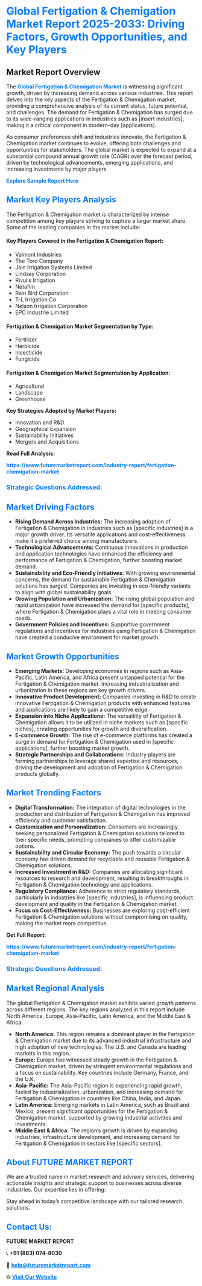 <h1 style="color: #007BFF;">Global Fertigation & Chemigation Market Report 2025-2033: Driving Factors, Growth Opportunities, and Key Players</h1>

<section id="overview">
<h2>Market Report Overview</h2>
<p>The <a href="https://www.futuremarketreport.com/industry-report/fertigation-chemigation-market" style="color: #007BFF; text-decoration: none;"><strong>Global Fertigation & Chemigation Market</strong></a> is witnessing significant growth, driven by increasing demand across various industries. This report delves into the key aspects of the Fertigation & Chemigation market, providing a comprehensive analysis of its current status, future potential, and challenges. The demand for Fertigation & Chemigation has surged due to its wide-ranging applications in industries such as [insert industries], making it a critical component in modern-day [applications].</p>
<p>As consumer preferences shift and industries innovate, the Fertigation & Chemigation market continues to evolve, offering both challenges and opportunities for stakeholders. The global market is expected to expand at a substantial compound annual growth rate (CAGR) over the forecast period, driven by technological advancements, emerging applications, and increasing investments by major players.</p>
</section>

<section id="overview">
<p><a href="https://www.futuremarketreport.com/request-sample/reportId=44287" style="color: #007BFF; text-decoration: none;"><strong>Explore Sample Report Here</strong></a></p>
</section>

<section id="key-players">
<h2 style="color: #007BFF;">Market Key Players Analysis</h2>
<p>The Fertigation & Chemigation market is characterized by intense competition among key players striving to capture a larger market share. Some of the leading companies in the market include:</p>
<h4>Key Players Covered in the Fertigation & Chemigation Report:</h4>
<ul><li>Valmont Industries</li><li>The Toro Company</li><li>Jain Irrigation Systems Limited</li><li>Lindsay Corporation</li><li>Rivulis Irrigation</li><li>Netafim</li><li>Rain Bird Corporation</li><li>T-L Irrigation Co</li><li>Nelson Irrigation Corporation</li><li>EPC Industrie Limited</li></ul>
<h4>Fertigation & Chemigation Market Segmentation by Type:</h4>
<ul><li>Fertilizer</li><li>Herbicide</li><li>Insecticide</li><li>Fungicide</li></ul>

<h4>Fertigation & Chemigation Market Segmentation by Application:</h4>
<ul><li>Agricultural</li><li>Landscape</li><li>Greenhouse</li></ul>
<p><strong>Key Strategies Adopted by Market Players:</strong></p>
<ul>
<li>Innovation and R&D</li>
<li>Geographical Expansion</li>
<li>Sustainability Initiatives</li>
<li>Mergers and Acquisitions</li>
</ul>
</section>

<section>
<p><strong>Read Full Analysis: </strong></p><a href="https://www.futuremarketreport.com/industry-report/fertigation-chemigation-market" style="color: #007BFF; text-decoration: none;"><strong>https://www.futuremarketreport.com/industry-report/fertigation-chemigation-market</strong></a>
<h3 style="color: #007BFF;">Strategic Questions Addressed:</h3>
</section>

<section id="driving-factors">
<h2 style="color: #007BFF;">Market Driving Factors</h2>
<ul>
<li><strong>Rising Demand Across Industries:</strong> The increasing adoption of Fertigation & Chemigation in industries such as [specific industries] is a major growth driver. Its versatile applications and cost-effectiveness make it a preferred choice among manufacturers.</li>
<li><strong>Technological Advancements:</strong> Continuous innovations in production and application technologies have enhanced the efficiency and performance of Fertigation & Chemigation, further boosting market demand.</li>
<li><strong>Sustainability and Eco-Friendly Initiatives:</strong> With growing environmental concerns, the demand for sustainable Fertigation & Chemigation solutions has surged. Companies are investing in eco-friendly variants to align with global sustainability goals.</li>
<li><strong>Growing Population and Urbanization:</strong> The rising global population and rapid urbanization have increased the demand for [specific products], where Fertigation & Chemigation plays a vital role in meeting consumer needs.</li>
<li><strong>Government Policies and Incentives:</strong> Supportive government regulations and incentives for industries using Fertigation & Chemigation have created a conducive environment for market growth.</li>
</ul>
</section>

<section id="growth-opportunities">
<h2 style="color: #007BFF;">Market Growth Opportunities</h2>
<ul>
<li><strong>Emerging Markets:</strong> Developing economies in regions such as Asia-Pacific, Latin America, and Africa present untapped potential for the Fertigation & Chemigation market. Increasing industrialization and urbanization in these regions are key growth drivers.</li>
<li><strong>Innovative Product Development:</strong> Companies investing in R&D to create innovative Fertigation & Chemigation products with enhanced features and applications are likely to gain a competitive edge.</li>
<li><strong>Expansion into Niche Applications:</strong> The versatility of Fertigation & Chemigation allows it to be utilized in niche markets such as [specific niches], creating opportunities for growth and diversification.</li>
<li><strong>E-commerce Growth:</strong> The rise of e-commerce platforms has created a surge in demand for Fertigation & Chemigation used in [specific applications], further boosting market growth.</li>
<li><strong>Strategic Partnerships and Collaborations:</strong> Industry players are forming partnerships to leverage shared expertise and resources, driving the development and adoption of Fertigation & Chemigation products globally.</li>
</ul>
</section>

<section id="trending-factors">
<h2 style="color: #007BFF;">Market Trending Factors</h2>
<ul>
<li><strong>Digital Transformation:</strong> The integration of digital technologies in the production and distribution of Fertigation & Chemigation has improved efficiency and customer satisfaction.</li>
<li><strong>Customization and Personalization:</strong> Consumers are increasingly seeking personalized Fertigation & Chemigation solutions tailored to their specific needs, prompting companies to offer customizable options.</li>
<li><strong>Sustainability and Circular Economy:</strong> The push towards a circular economy has driven demand for recyclable and reusable Fertigation & Chemigation solutions.</li>
<li><strong>Increased Investment in R&D:</strong> Companies are allocating significant resources to research and development, resulting in breakthroughs in Fertigation & Chemigation technology and applications.</li>
<li><strong>Regulatory Compliance:</strong> Adherence to strict regulatory standards, particularly in industries like [specific industries], is influencing product development and quality in the Fertigation & Chemigation market.</li>
<li><strong>Focus on Cost-Effectiveness:</strong> Businesses are exploring cost-efficient Fertigation & Chemigation solutions without compromising on quality, making the market more competitive.</li>
</ul>
</section>

<section>
<p><strong>Get Full Report: </strong></p><a href="https://www.futuremarketreport.com/industry-report/fertigation-chemigation-market" style="color: #007BFF; text-decoration: none;"><strong>https://www.futuremarketreport.com/industry-report/fertigation-chemigation-market</strong></a>
<h3 style="color: #007BFF;">Strategic Questions Addressed:</h3>
</section>


<section id="regional-analysis">
<h2 style="color: #007BFF;">Market Regional Analysis</h2>
<p>The global Fertigation & Chemigation market exhibits varied growth patterns across different regions. The key regions analyzed in this report include North America, Europe, Asia-Pacific, Latin America, and the Middle East & Africa:</p>
<ul>
<li><strong>North America:</strong> This region remains a dominant player in the Fertigation & Chemigation market due to its advanced industrial infrastructure and high adoption of new technologies. The U.S. and Canada are leading markets in this region.</li>
<li><strong>Europe:</strong> Europe has witnessed steady growth in the Fertigation & Chemigation market, driven by stringent environmental regulations and a focus on sustainability. Key countries include Germany, France, and the U.K.</li>
<li><strong>Asia-Pacific:</strong> The Asia-Pacific region is experiencing rapid growth, fueled by industrialization, urbanization, and increasing demand for Fertigation & Chemigation in countries like China, India, and Japan.</li>
<li><strong>Latin America:</strong> Emerging markets in Latin America, such as Brazil and Mexico, present significant opportunities for the Fertigation & Chemigation market, supported by growing industrial activities and investments.</li>
<li><strong>Middle East & Africa:</strong> The region’s growth is driven by expanding industries, infrastructure development, and increasing demand for Fertigation & Chemigation in sectors like [specific sectors].</li>
</ul>
</section>

<footer>
<h2 style="color: #007BFF;">About FUTURE MARKET REPORT</h2>
<p>We are a trusted name in market research and advisory services, delivering actionable insights and strategic support to businesses across diverse industries. Our expertise lies in offering:</p>

<p>Stay ahead in today’s competitive landscape with our tailored research solutions.</p>

<h2 style="color: #007BFF;">Contact Us:</h2>
<p><strong>FUTURE MARKET REPORT</strong></p>
<p>📞 <strong>+91 (883) 074-8030</strong></p>
<p>📧 <strong><a href="mailto:help@futuremarketreport.com" style="color: #007BFF;">help@futuremarketreport.com</a></strong></p>
<p>🌐 <strong><a href="https://www.futuremarketreport.com/" style="color: #007BFF;">Visit Our Website</a></strong></p>
</footer>
